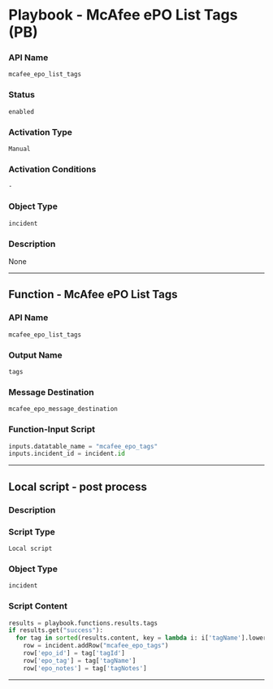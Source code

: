 <!--
    DO NOT MANUALLY EDIT THIS FILE
    THIS FILE IS AUTOMATICALLY GENERATED WITH resilient-sdk codegen
    Generated with resilient-sdk v50.0.151
-->

# Playbook - McAfee ePO List Tags (PB)

### API Name
`mcafee_epo_list_tags`

### Status
`enabled`

### Activation Type
`Manual`

### Activation Conditions
`-`

### Object Type
`incident`

### Description
None


---
## Function - McAfee ePO List Tags

### API Name
`mcafee_epo_list_tags`

### Output Name
`tags`

### Message Destination
`mcafee_epo_message_destination`

### Function-Input Script
```python
inputs.datatable_name = "mcafee_epo_tags"
inputs.incident_id = incident.id
```

---

## Local script - post process

### Description


### Script Type
`Local script`

### Object Type
`incident`

### Script Content
```python
results = playbook.functions.results.tags
if results.get("success"):
  for tag in sorted(results.content, key = lambda i: i['tagName'].lower()):
    row = incident.addRow("mcafee_epo_tags")
    row['epo_id'] = tag['tagId']
    row['epo_tag'] = tag['tagName']
    row['epo_notes'] = tag['tagNotes']
```

---

